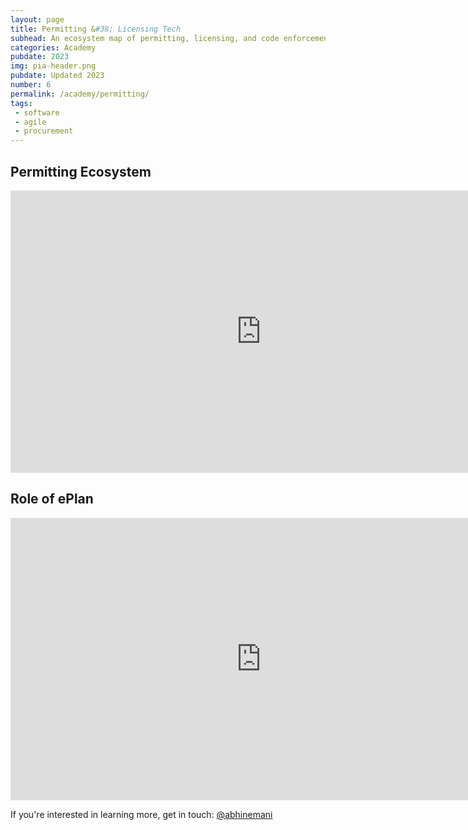 ```yaml
---
layout: page
title: Permitting &#38; Licensing Tech
subhead: An ecosystem map of permitting, licensing, and code enforcement (PLC) technology 
categories: Academy
pubdate: 2023
img: pia-header.png
pubdate: Updated 2023
number: 6
permalink: /academy/permitting/
tags: 
 - software
 - agile
 - procurement
---
```

## Permitting Ecosystem

<iframe style="border: 1px solid rgba(0, 0, 0, 0.1);" width="800" height="450" src="https://www.figma.com/embed?embed_host=share&url=https%3A%2F%2Fwww.figma.com%2Ffile%2FZLuWBwxHo2Rzt62i3O18TJ%2FInfrastructure-Permitting-Diagram%3Fnode-id%3D0%253A1%26t%3DfNdCZ8gQPhaGY2dg-1" allowfullscreen></iframe>

## Role of ePlan

<iframe style="border: 1px solid rgba(0, 0, 0, 0.1);" width="800" height="450" src="https://www.figma.com/embed?embed_host=share&url=https%3A%2F%2Fwww.figma.com%2Ffile%2FwoHiAj7p6gNqrCLTwwNhiB%2FePlan-Flywheel%3Ft%3DfNdCZ8gQPhaGY2dg-1" allowfullscreen></iframe>


If you're interested in learning more, get in touch: <a href="https://twitter.com/@abhinemani" target="_blank">@abhinemani</a>
